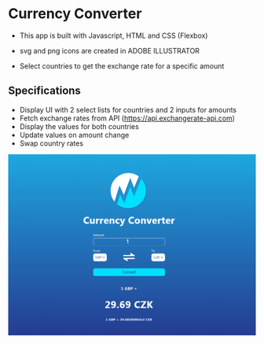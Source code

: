 # Currency Converter

- This app is built with Javascript, HTML and CSS (Flexbox)
- svg and png icons are created in ADOBE ILLUSTRATOR

- Select countries to get the exchange rate for a specific amount

## Specifications

- Display UI with 2 select lists for countries and 2 inputs for amounts
- Fetch exchange rates from API (https://api.exchangerate-api.com)
- Display the values for both countries
- Update values on amount change
- Swap country rates

![](testing.gif)
